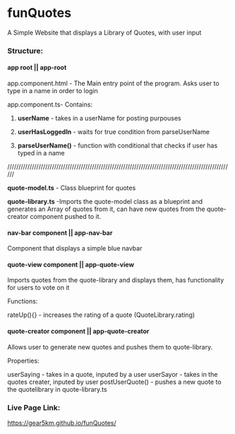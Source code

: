 # funQuotes

A Simple Website that displays a Library of Quotes, with user input

### Structure:

#### app root || app-root

app.component.html - The Main entry point of the program. Asks user to type in a name in order to login

app.component.ts- Contains:

 1. **userName** - takes in a userName for posting purpouses

 2. **userHasLoggedIn** - waits for true condition from parseUserName

 2. **parseUserName()** - function with conditional that checks if user has typed in a name

//////////////////////////////////////////////////////////////////////////////////////////////////////

**quote-model.ts** - Class blueprint for quotes

**quote-library.ts** -Imports the quote-model class as a blueprint and generates an Array of quotes from it, can have new quotes from the quote-creator component pushed to it.

#### nav-bar component || app-nav-bar

Component that displays a simple blue navbar

#### quote-view component || app-quote-view

Imports quotes from the quote-library and displays them, has functionality for users to vote on it

Functions:

rateUp(){} - increases the rating of a quote (QuoteLibrary.rating)

#### quote-creator component || app-quote-creator

Allows user to generate new quotes and pushes them to quote-library.

Properties:

  userSaying - takes in a quote, inputed by a user
  userSayor - takes in the quotes creater, inputed by user
  postUserQuote() - pushes a new quote to the quotelibrary in quote-library.ts

### Live Page Link:

https://gear5km.github.io/funQuotes/
 
